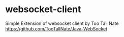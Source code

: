 # websocket-client
Simple Extension of websocket client by Too Tall Nate https://github.com/TooTallNate/Java-WebSocket
